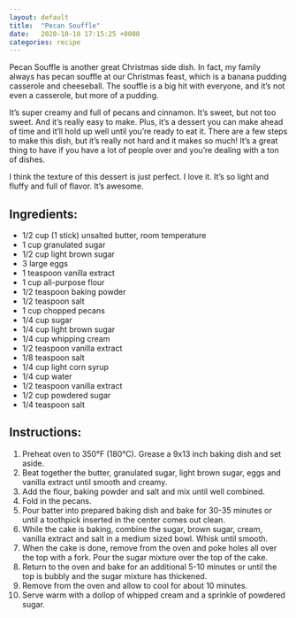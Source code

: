```yaml
---
layout: default
title:  "Pecan Souffle"
date:   2020-10-10 17:15:25 +0000
categories: recipe
---
```

Pecan Souffle is another great Christmas side dish. In fact, my family always has pecan souffle at our Christmas feast, which is a banana pudding casserole and cheeseball. The souffle is a big hit with everyone, and it’s not even a casserole, but more of a pudding.

It’s super creamy and full of pecans and cinnamon. It’s sweet, but not too sweet. And it’s really easy to make. Plus, it’s a dessert you can make ahead of time and it’ll hold up well until you’re ready to eat it. There are a few steps to make this dish, but it’s really not hard and it makes so much! It’s a great thing to have if you have a lot of people over and you’re dealing with a ton of dishes.

I think the texture of this dessert is just perfect. I love it. It’s so light and fluffy and full of flavor. It’s awesome.


## Ingredients:
- 1/2 cup (1 stick) unsalted butter, room temperature
- 1 cup granulated sugar
- 1/2 cup light brown sugar
- 3 large eggs
- 1 teaspoon vanilla extract
- 1 cup all-purpose flour
- 1/2 teaspoon baking powder
- 1/2 teaspoon salt
- 1 cup chopped pecans
- 1/4 cup sugar
- 1/4 cup light brown sugar
- 1/4 cup whipping cream
- 1/2 teaspoon vanilla extract
- 1/8 teaspoon salt
- 1/4 cup light corn syrup
- 1/4 cup water
- 1/2 teaspoon vanilla extract
- 1/2 cup powdered sugar
- 1/4 teaspoon salt


## Instructions:

1. Preheat oven to 350°F (180°C). Grease a 9x13 inch baking dish and set aside.
2. Beat together the butter, granulated sugar, light brown sugar, eggs and vanilla extract until smooth and creamy.
3. Add the flour, baking powder and salt and mix until well combined.
4. Fold in the pecans.
5. Pour batter into prepared baking dish and bake for 30-35 minutes or until a toothpick inserted in the center comes out clean.
6. While the cake is baking, combine the sugar, brown sugar, cream, vanilla extract and salt in a medium sized bowl. Whisk until smooth.
7. When the cake is done, remove from the oven and poke holes all over the top with a fork. Pour the sugar mixture over the top of the cake.
8. Return to the oven and bake for an additional 5-10 minutes or until the top is bubbly and the sugar mixture has thickened.
9. Remove from the oven and allow to cool for about 10 minutes.
10. Serve warm with a dollop of whipped cream and a sprinkle of powdered sugar.

